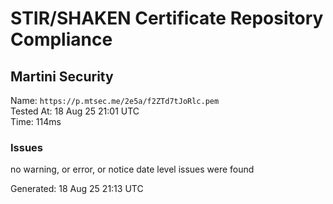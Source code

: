 # STIR/SHAKEN Certificate Repository Compliance

## Martini Security

Name: `https://p.mtsec.me/2e5a/f2ZTd7tJoRlc.pem`\
Tested At: 18 Aug 25 21:01 UTC\
Time: 114ms

### Issues

no warning, or error, or notice date level issues were found

Generated: 18 Aug 25 21:13 UTC